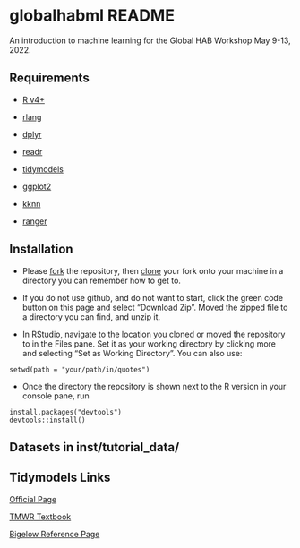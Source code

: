 globalhabml README
================

An introduction to machine learning for the Global HAB Workshop May
9-13, 2022.

## Requirements

-   [R v4+](https://www.r-project.org/)

-   [rlang](https://CRAN.R-project.org/package=rlang)

-   [dplyr](https://CRAN.R-project.org/package=dplyr)

-   [readr](https://CRAN.R-project.org/package=readr)

-   [tidymodels](https://CRAN.R-project.org/package=tidymodels)

-   [ggplot2](https://CRAN.R-project.org/package=ggplot2)

-   [kknn](https://CRAN.R-project.org/package=kknn)

-   [ranger](https://CRAN.R-project.org/package=ranger)

## Installation

-   Please
    [fork](https://docs.github.com/en/get-started/quickstart/fork-a-repo)
    the repository, then
    [clone](https://docs.github.com/en/repositories/creating-and-managing-repositories/cloning-a-repository)
    your fork onto your machine in a directory you can remember how to
    get to.

-   If you do not use github, and do not want to start, click the green
    code button on this page and select “Download Zip”. Moved the zipped
    file to a directory you can find, and unzip it.

-   In RStudio, navigate to the location you cloned or moved the
    repository to in the Files pane. Set it as your working directory by
    clicking more and selecting “Set as Working Directory”. You can also
    use:

<!-- -->

    setwd(path = "your/path/in/quotes")

-   Once the directory the repository is shown next to the R version in
    your console pane, run

<!-- -->

    install.packages("devtools")
    devtools::install()

## Datasets in inst/tutorial\_data/

## Tidymodels Links

[Official Page](https://www.tidymodels.org/)

[TMWR Textbook](https://www.tmwr.org/)

[Bigelow Reference Page](https://oj713.github.io/tidymodels/index.html)
